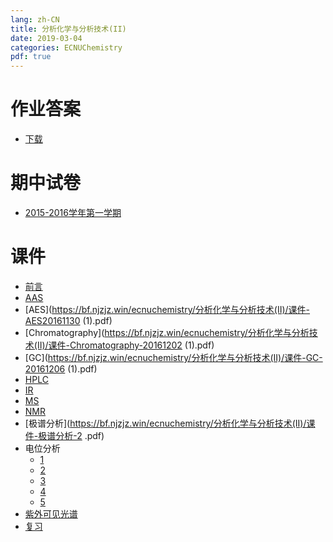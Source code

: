 ```yaml
---
lang: zh-CN
title: 分析化学与分析技术(II)
date: 2019-03-04
categories: ECNUChemistry
pdf: true
---
```

# 作业答案
* [下载](https://bf.njzjz.win/ecnuchemistry/分析化学与分析技术(I)/作业答案.pdf)

# 期中试卷
* [2015-2016学年第一学期](https://bf.njzjz.win/ecnuchemistry/分析化学与分析技术(II)/期中试卷-2015-2016学年第一学期.pdf)

# 课件
* [前言](https://bf.njzjz.win/ecnuchemistry/分析化学与分析技术(II)/课件-前言-2016.pdf)
* [AAS](https://bf.njzjz.win/ecnuchemistry/分析化学与分析技术(II)/课件-AAS-20161104.pdf)
* [AES](https://bf.njzjz.win/ecnuchemistry/分析化学与分析技术(II)/课件-AES20161130 (1).pdf)
* [Chromatography](https://bf.njzjz.win/ecnuchemistry/分析化学与分析技术(II)/课件-Chromatography-20161202 (1).pdf)
* [GC](https://bf.njzjz.win/ecnuchemistry/分析化学与分析技术(II)/课件-GC-20161206 (1).pdf)
* [HPLC](https://bf.njzjz.win/ecnuchemistry/分析化学与分析技术(II)/课件-HPLC-20161206.pdf)
* [IR](https://bf.njzjz.win/ecnuchemistry/分析化学与分析技术(II)/课件-IR-2016.pdf)
* [MS](https://bf.njzjz.win/ecnuchemistry/分析化学与分析技术(II)/课件-MS20170104.pdf)
* [NMR](https://bf.njzjz.win/ecnuchemistry/分析化学与分析技术(II)/课件-NMR20161220.pdf)
* [极谱分析](https://bf.njzjz.win/ecnuchemistry/分析化学与分析技术(II)/课件-极谱分析-2 .pdf)
* 电位分析
    * [1](https://bf.njzjz.win/ecnuchemistry/分析化学与分析技术(II)/课件-第二章-电位分析1-2016.pdf)
    * [2](https://bf.njzjz.win/ecnuchemistry/分析化学与分析技术(II)/课件-第二章-电位分析02.pdf)
    * [3](https://bf.njzjz.win/ecnuchemistry/分析化学与分析技术(II)/课件-第二章-电位分析03.pdf)
    * [4](https://bf.njzjz.win/ecnuchemistry/分析化学与分析技术(II)/课件-第二章-电位分析04.pdf)
    * [5](https://bf.njzjz.win/ecnuchemistry/分析化学与分析技术(II)/课件-第二章-电位分析05.pdf)
* [紫外可见光谱](https://bf.njzjz.win/ecnuchemistry/分析化学与分析技术(II)/课件-紫外-可见光谱-2016.pdf)
* [复习](https://bf.njzjz.win/ecnuchemistry/分析化学与分析技术(II)/课件-分析科学与分析技术(II)-知识点(1).pptx)
